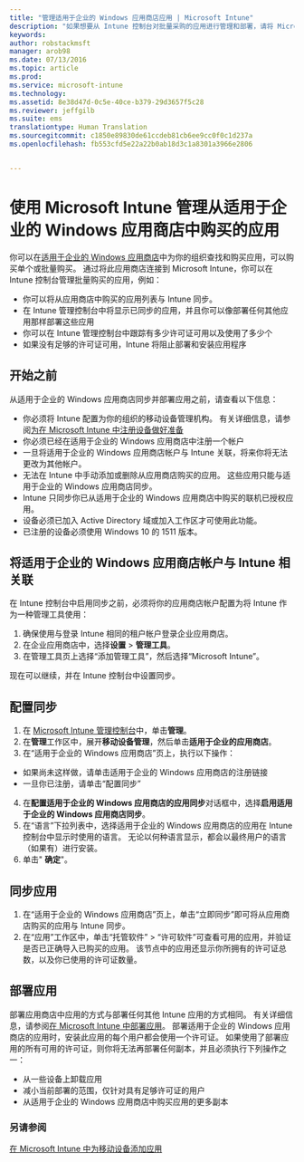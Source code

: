 ```yaml
---
title: "管理适用于企业的 Windows 应用商店应用 | Microsoft Intune"
description: "如果想要从 Intune 控制台对批量采购的应用进行管理和部署，请将 Microsoft Intune 连接到适用于企业的 Windows 应用商店"
keywords: 
author: robstackmsft
manager: arob98
ms.date: 07/13/2016
ms.topic: article
ms.prod: 
ms.service: microsoft-intune
ms.technology: 
ms.assetid: 8e38d47d-0c5e-40ce-b379-29d3657f5c28
ms.reviewer: jeffgilb
ms.suite: ems
translationtype: Human Translation
ms.sourcegitcommit: c1850e89830de61ccdeb81cb6ee9cc0f0c1d237a
ms.openlocfilehash: fb553cfd5e22a22b0ab18d3c1a8301a3966e2806


---
```


# 使用 Microsoft Intune 管理从适用于企业的 Windows 应用商店中购买的应用
你可以在[适用于企业的 Windows 应用商店](https://www.microsoft.com/business-store)中为你的组织查找和购买应用，可以购买单个或批量购买。 通过将此应用商店连接到 Microsoft Intune，你可以在 Intune 控制台管理批量购买的应用，例如：
* 你可以将从应用商店中购买的应用列表与 Intune 同步。
* 在 Intune 管理控制台中将显示已同步的应用，并且你可以像部署任何其他应用那样部署这些应用
* 你可以在 Intune 管理控制台中跟踪有多少许可证可用以及使用了多少个
* 如果没有足够的许可证可用，Intune 将阻止部署和安装应用程序

## 开始之前
从适用于企业的 Windows 应用商店同步并部署应用之前，请查看以下信息：
* 你必须将 Intune 配置为你的组织的移动设备管理机构。 有关详细信息，请参阅[为在 Microsoft Intune 中注册设备做好准备](get-ready-to-enroll-devices-in-microsoft-intune.md)
* 你必须已经在适用于企业的 Windows 应用商店中注册一个帐户
* 一旦将适用于企业的 Windows 应用商店帐户与 Intune 关联，将来你将无法更改为其他帐户。
* 无法在 Intune 中手动添加或删除从应用商店购买的应用。 这些应用只能与适用于企业的 Windows 应用商店同步。
* Intune 只同步你已从适用于企业的 Windows 应用商店中购买的联机已授权应用。
* 设备必须已加入 Active Directory 域或加入工作区才可使用此功能。
* 已注册的设备必须使用 Windows 10 的 1511 版本。

## 将适用于企业的 Windows 应用商店帐户与 Intune 相关联
在 Intune 控制台中启用同步之前，必须将你的应用商店帐户配置为将 Intune 作为一种管理工具使用：
1. 确保使用与登录 Intune 相同的租户帐户登录企业应用商店。
2. 在企业应用商店中，选择**设置** > **管理工具**。
3. 在管理工具页上选择“添加管理工具”，然后选择“Microsoft Intune”。

现在可以继续，并在 Intune 控制台中设置同步。

## 配置同步

1. 在 [Microsoft Intune 管理控制台](https://manage.microsoft.com)中，单击**管理**。
2. 在**管理**工作区中，展开**移动设备管理**，然后单击**适用于企业的应用商店**。
3. 在“适用于企业的 Windows 应用商店”页上，执行以下操作：
* 如果尚未这样做，请单击适用于企业的 Windows 应用商店的注册链接
* 一旦你已注册，请单击“配置同步”
4. 在**配置适用于企业的 Windows 应用商店的应用同步**对话框中，选择**启用适用于企业的 Windows 应用商店同步**。
5. 在“语言”下拉列表中，选择适用于企业的 Windows 应用商店的应用在 Intune 控制台中显示时使用的语言。 无论以何种语言显示，都会以最终用户的语言（如果有）进行安装。
6. 单击" **确定**"。

## 同步应用

1. 在“适用于企业的 Windows 应用商店”页上，单击“立即同步”即可将从应用商店购买的应用与 Intune 同步。
2. 在“应用”工作区中，单击“托管软件” > “许可软件”可查看可用的应用，并验证是否已正确导入已购买的应用。
该节点中的应用还显示你所拥有的许可证总数，以及你已使用的许可证数量。

## 部署应用

部署应用商店中应用的方式与部署任何其他 Intune 应用的方式相同。 有关详细信息，请参阅[在 Microsoft Intune 中部署应用](deploy-apps-in-microsoft-intune.md)。
部署适用于企业的 Windows 应用商店的应用时，安装此应用的每个用户都会使用一个许可证。 如果使用了部署应用的所有可用的许可证，则你将无法再部署任何副本，并且必须执行下列操作之一：
* 从一些设备上卸载应用
* 减小当前部署的范围，仅针对具有足够许可证的用户
* 从适用于企业的 Windows 应用商店中购买应用的更多副本


### 另请参阅
[在 Microsoft Intune 中为移动设备添加应用](add-apps-for-mobile-devices-in-microsoft-intune.md)





<!--HONumber=Jul16_HO3-->


